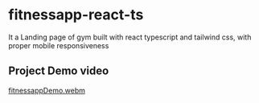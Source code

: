 # fitnessapp-react-ts
It a Landing page of gym built with react typescript and tailwind css, with proper mobile responsiveness
## Project Demo video
[fitnessappDemo.webm](https://github.com/binayaksadangi/fitnessapp-react-ts/assets/56728301/32c6107a-cfa2-45c4-9301-9e3cb4c28a0d)
